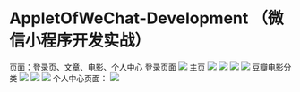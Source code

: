 # AppletOfWeChat-Development （微信小程序开发实战）

页面：登录页、文章、电影、个人中心
登录页面
![](https://ws3.sinaimg.cn/large/006tKfTcly1frfmox26usj30yi1pcjx8.jpg)
主页
![](https://ws2.sinaimg.cn/large/006tKfTcly1frfmonrqufj30yi1pce82.jpg)
![](https://ws1.sinaimg.cn/large/006tKfTcly1frfmotb62sj30yi1pchdt.jpg)
![](https://ws4.sinaimg.cn/large/006tKfTcly1frfmpzl7zzj30yi1pcgzf.jpg)
![](https://ws4.sinaimg.cn/large/006tKfTcly1frfmqgg4ibj30yi1pc4qq.jpg)
豆瓣电影分类
![](https://ws3.sinaimg.cn/large/006tKfTcly1frfmql1sgoj30yi1pcx6q.jpg)
![](https://ws2.sinaimg.cn/large/006tKfTcly1frfmqr19r0j30yi1pc1kx.jpg)
![](https://ws1.sinaimg.cn/large/006tKfTcly1frfmqzvis6j30yi1pckjm.jpg)
个人中心页面：
![](https://ws1.sinaimg.cn/large/006tKfTcly1frfmr31n9ij30yi1pctfq.jpg)


